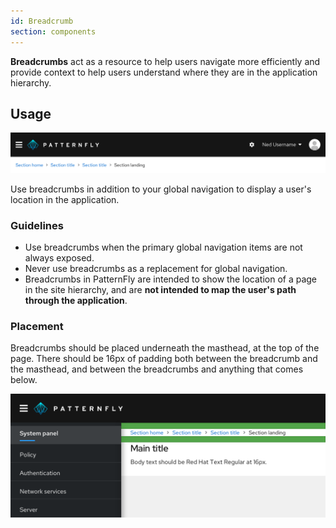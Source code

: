 ```yaml
---
id: Breadcrumb
section: components
---
```

**Breadcrumbs** act as a resource to help users navigate more efficiently and provide context to help users understand where they are in the application hierarchy. 

## Usage

<img src="./img/breadcrumb.png" alt="Example of breadcrumbs" width="990"/>

Use breadcrumbs in addition to your global navigation to display a user's location in the application.

### Guidelines
* Use breadcrumbs when the primary global navigation items are not always exposed.
* Never use breadcrumbs as a replacement for global navigation.
* Breadcrumbs in PatternFly are intended to show the location of a page in the site hierarchy, and are **not intended to map the user's path through the application**.

### Placement
Breadcrumbs should be placed underneath the masthead, at the top of the page. There should be 16px of padding both between the breadcrumb and the masthead, and between the breadcrumbs and anything that comes below.

<img src="./img/placement.png" alt="Placement of breadcrumbs and padding" width="825"/>

